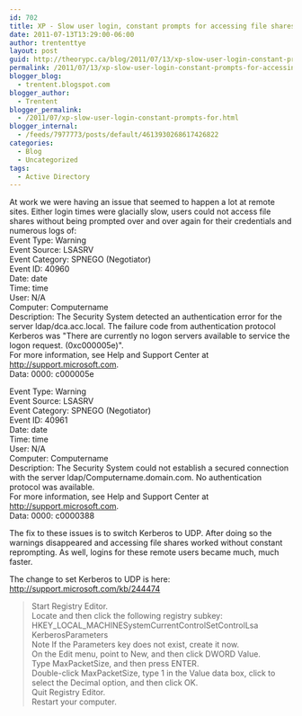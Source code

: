 ```yaml
---
id: 702
title: XP - Slow user login, constant prompts for accessing file shares
date: 2011-07-13T13:29:00-06:00
author: trententtye
layout: post
guid: http://theorypc.ca/blog/2011/07/13/xp-slow-user-login-constant-prompts-for-accessing-file-shares/
permalink: /2011/07/13/xp-slow-user-login-constant-prompts-for-accessing-file-shares/
blogger_blog:
  - trentent.blogspot.com
blogger_author:
  - Trentent
blogger_permalink:
  - /2011/07/xp-slow-user-login-constant-prompts-for.html
blogger_internal:
  - /feeds/7977773/posts/default/4613930268617426822
categories:
  - Blog
  - Uncategorized
tags:
  - Active Directory
---
```

At work we were having an issue that seemed to happen a lot at remote sites. Either login times were glacially slow, users could not access file shares without being prompted over and over again for their credentials and numerous logs of:  
Event Type: Warning  
Event Source: LSASRV  
Event Category: SPNEGO (Negotiator)  
Event ID: 40960  
Date: date  
Time: time  
User: N/A  
Computer: Computername  
Description: The Security System detected an authentication error for the server ldap/dca.acc.local. The failure code from authentication protocol Kerberos was "There are currently no logon servers available to service the logon request. (0xc000005e)".  
For more information, see Help and Support Center at http://support.microsoft.com.  
Data: 0000: c000005e 

Event Type: Warning  
Event Source: LSASRV  
Event Category: SPNEGO (Negotiator)  
Event ID: 40961  
Date: date  
Time: time  
User: N/A  
Computer: Computername  
Description: The Security System could not establish a secured connection with the server ldap/Computername.domain.com. No authentication protocol was available.  
For more information, see Help and Support Center at http://support.microsoft.com.  
Data: 0000: c0000388 

The fix to these issues is to switch Kerberos to UDP. After doing so the warnings disappeared and accessing file shares worked without constant reprompting. As well, logins for these remote users became much, much faster.

The change to set Kerberos to UDP is here:  
http://support.microsoft.com/kb/244474

> Start Registry Editor.  
> Locate and then click the following registry subkey:  
> HKEY\_LOCAL\_MACHINESystemCurrentControlSetControlLsa KerberosParameters  
> Note If the Parameters key does not exist, create it now.  
> On the Edit menu, point to New, and then click DWORD Value.  
> Type MaxPacketSize, and then press ENTER.  
> Double-click MaxPacketSize, type 1 in the Value data box, click to select the Decimal option, and then click OK.  
> Quit Registry Editor.  
> Restart your computer.

<!-- AddThis Advanced Settings generic via filter on the_content -->

<!-- AddThis Share Buttons generic via filter on the_content -->